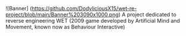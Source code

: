 ![Banner] (https://github.com/DodyliciousX15/wet-re-project/blob/main/Banner%203090x1000.png)
A project dedicated to reverse engineering WET (2009 game developed by Artificial Mind and Movement, known now as Behaviour Interactive)
